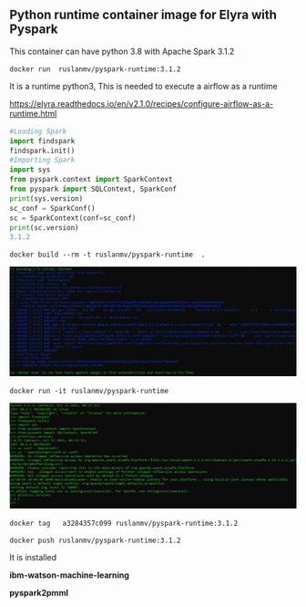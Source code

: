 ## Python runtime container image for Elyra with Pyspark

This container can have python 3.8 with Apache Spark 3.1.2 

```
docker run  ruslanmv/pyspark-runtime:3.1.2
```



It is a runtime  python3, This is needed to execute a airflow as a runtime

 https://elyra.readthedocs.io/en/v2.1.0/recipes/configure-airflow-as-a-runtime.html



```python
#Loading Spark
import findspark
findspark.init()
#Importing Spark
import sys
from pyspark.context import SparkContext
from pyspark import SQLContext, SparkConf
print(sys.version)
sc_conf = SparkConf()
sc = SparkContext(conf=sc_conf)
print(sc.version)
3.1.2
```



```
docker build --rm -t ruslanmv/pyspark-runtime  .
```

![](assets/images/posts/README/a1.jpg)

```
docker run -it ruslanmv/pyspark-runtime
```



![](assets/images/posts/README/a2.jpg)

```
docker tag   a3284357c099 ruslanmv/pyspark-runtime:3.1.2
```

```
docker push ruslanmv/pyspark-runtime:3.1.2
```

It is installed 

**ibm-watson-machine-learning**

**pyspark2pmml**

